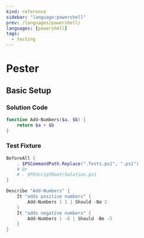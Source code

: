 ```yaml
---
kind: reference
sidebar: "language:powershell"
prev: /languages/powershell/
languages: [powershell]
tags:
  - testing
---
```


# Pester

## Basic Setup

### Solution Code

```powershell
function Add-Numbers($a, $b) {
    return $a + $b
}
```

### Test Fixture

```powershell
BeforeAll {
    . $PSCommandPath.Replace(".Tests.ps1", ".ps1")
    # Or
    # . $PSScriptRoot/Solution.ps1
}

Describe "Add-Numbers" {
    It "adds positive numbers" {
        Add-Numbers 1 1 | Should -Be 2
    }
    It "adds negative numbers" {
        Add-Numbers 1 -6 | Should -Be -5
    }
}
```


<!--
TODO: Finish this reference
TODO: Add tutorial and link to it
TODO: Add any recipes and link to them
-->
